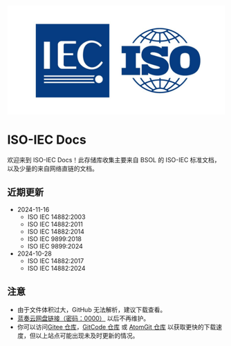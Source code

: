 ![](https://raw.githubusercontent.com/Zyx22062301/ISO-IEC-Docs/refs/heads/main/Assets/icon.jpg)

# ISO-IEC Docs

欢迎来到 ISO-IEC Docs！此存储库收集主要来自 BSOL 的 ISO-IEC 标准文档，以及少量的来自网络直链的文档。

## 近期更新
- 2024-11-16
   - ISO IEC 14882:2003
   - ISO IEC 14882:2011
   - ISO IEC 14882:2014
   - ISO IEC 9899:2018
   - ISO IEC 9899:2024
- 2024-10-28
   - ISO IEC 14882:2017
   - ISO IEC 14882:2024

## 注意
- 由于文件体积过大，GitHub 无法解析，建议下载查看。
- [蓝奏云网盘链接（密码：0000）](https://610402220623.lanzouq.com/b00tay8n1c) 以后不再维护。
- 你可以访问[Gitee 仓库](https://gitee.com/MICRO201014_admin/ISO-IEC-Docs)，[GitCode 仓库](https://gitcode.com/2402_84665876/ISO-IEC-Docs/overview) 或 [AtomGit 仓库](https://atomgit.com/micro201014/ISO-IEC-Docs) 以获取更快的下载速度，但以上站点可能出现未及时更新的情况。














